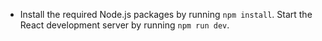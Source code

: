 
- Install the required Node.js packages by running `npm install`. Start the React development server by running `npm run dev`.
